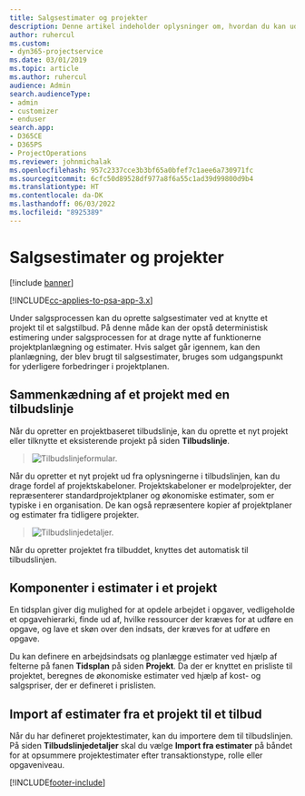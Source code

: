 ```yaml
---
title: Salgsestimater og projekter
description: Denne artikel indeholder oplysninger om, hvordan du kan udnytte planlægning og estimater i salgsprocessen.
author: ruhercul
ms.custom:
- dyn365-projectservice
ms.date: 03/01/2019
ms.topic: article
ms.author: ruhercul
audience: Admin
search.audienceType:
- admin
- customizer
- enduser
search.app:
- D365CE
- D365PS
- ProjectOperations
ms.reviewer: johnmichalak
ms.openlocfilehash: 957c2337cce3b3bf65a0bfef7c1aee6a730971fc
ms.sourcegitcommit: 6cfc50d89528df977a8f6a55c1ad39d99800d9b4
ms.translationtype: HT
ms.contentlocale: da-DK
ms.lasthandoff: 06/03/2022
ms.locfileid: "8925389"
---
```

# <a name="sales-estimates-and-projects"></a>Salgsestimater og projekter

[!include [banner](../includes/psa-now-project-operations.md)]

[!INCLUDE[cc-applies-to-psa-app-3.x](../includes/cc-applies-to-psa-app-3x.md)]

Under salgsprocessen kan du oprette salgsestimater ved at knytte et projekt til et salgstilbud. På denne måde kan der opstå deterministisk estimering under salgsprocessen for at drage nytte af funktionerne projektplanlægning og estimater. Hvis salget går igennem, kan den planlægning, der blev brugt til salgsestimater, bruges som udgangspunkt for yderligere forbedringer i projektplanen.

## <a name="linking-a-project-to-a-quote-line"></a>Sammenkædning af et projekt med en tilbudslinje

Når du opretter en projektbaseret tilbudslinje, kan du oprette et nyt projekt eller tilknytte et eksisterende projekt på siden **Tilbudslinje**. 

> ![Tilbudslinjeformular.](media/project-8.png)
 
Når du opretter et nyt projekt ud fra oplysningerne i tilbudslinjen, kan du drage fordel af projektskabeloner. Projektskabeloner er modelprojekter, der repræsenterer standardprojektplaner og økonomiske estimater, som er typiske i en organisation. De kan også repræsentere kopier af projektplaner og estimater fra tidligere projekter.

> ![Tilbudslinjedetaljer.](media/project-9.png)
  
Når du opretter projektet fra tilbuddet, knyttes det automatisk til tilbudslinjen.

## <a name="components-of-estimates-in-a-project"></a>Komponenter i estimater i et projekt

En tidsplan giver dig mulighed for at opdele arbejdet i opgaver, vedligeholde et opgavehierarki, finde ud af, hvilke ressourcer der kræves for at udføre en opgave, og lave et skøn over den indsats, der kræves for at udføre en opgave.

Du kan definere en arbejdsindsats og planlægge estimater ved hjælp af felterne på fanen **Tidsplan** på siden **Projekt**. Da der er knyttet en prisliste til projektet, beregnes de økonomiske estimater ved hjælp af kost- og salgspriser, der er defineret i prislisten.

## <a name="importing-estimates-from-a-project-into-a-quote"></a>Import af estimater fra et projekt til et tilbud

Når du har defineret projektestimater, kan du importere dem til tilbudslinjen. På siden **Tilbudslinjedetaljer** skal du vælge **Import fra estimater** på båndet for at opsummere projektestimater efter transaktionstype, rolle eller opgaveniveau.


[!INCLUDE[footer-include](../includes/footer-banner.md)]
